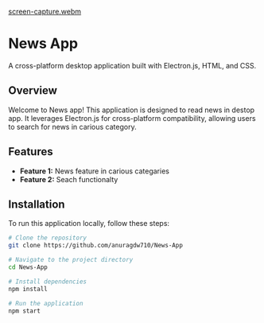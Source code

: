 [screen-capture.webm](https://github.com/anuragdw710/News-App/assets/78266752/0b1da465-d4e1-4a97-9844-03e2ec0ff471)


# News App

A cross-platform desktop application built with Electron.js, HTML, and CSS.

## Overview

Welcome to News app! This application is designed to read news in destop app. 
It leverages Electron.js for cross-platform compatibility, allowing users to search for news in carious category.

## Features

- **Feature 1:** News feature in carious categaries
- **Feature 2:** Seach functionalty

## Installation

To run this application locally, follow these steps:

```bash
# Clone the repository
git clone https://github.com/anuragdw710/News-App

# Navigate to the project directory
cd News-App

# Install dependencies
npm install

# Run the application
npm start

